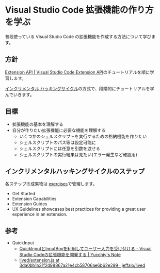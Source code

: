 # Visual Studio Code 拡張機能の作り方を学ぶ

普段使っている Visual Studio Code の拡張機能を作成する方法について学びます。

## 方針

[Extension API | Visual Studio Code Extension API](https://code.visualstudio.com/api)のチュートリアルを順に学習します。

[インクリメンタル ハッキングサイクル](https://github.com/kantas-spike/how-to-learn-hacking-japanese/blob/main/how-to-learn-hacking.md#%E3%82%A4%E3%83%B3%E3%82%AF%E3%83%AA%E3%83%A1%E3%83%B3%E3%82%BF%E3%83%AB-%E3%83%8F%E3%83%83%E3%82%AD%E3%83%B3%E3%82%B0%E3%82%B5%E3%82%A4%E3%82%AF%E3%83%AB)の方式で、段階的にチュートリアルを学んでいきます。

## 目標

- 拡張機能の基本を理解する
- 自分が作りたい拡張機能に必要な機能を理解する
  - いくつかのシェルスクリプトを実行するための格納機能を作りたい
  - シェルスクリプトのパス等は設定可能に
  - シェルスクリプトには任意を引数を渡せる
  - シェルスクリプトの実行結果は見たい(エラー発生など確認用)

## インクリメンタルハッキングサイクルのステップ

各ステップの成果物は [exercises](./exercises/)で管理します。

- Get Started
- Extension Capabilities
- Extension Guides
- UX Guidelines showcases best practices for providing a great user experience in an extension.

## 参考

- QuickInput
  - [QuickInputとInputBoxを利用してユーザー入力を受け付ける - Visual Studio Codeの拡張機能を開発する | Yucchiy's Note](https://blog.yucchiy.com/2021/05/vscode-quickinput-inputbox/)
  - [lived/extension.js at 3da0bb1a31f2d98867a21e4cb58706ae6b62e299 · jeffalo/lived](https://github.com/jeffalo/lived/blob/3da0bb1a31f2d98867a21e4cb58706ae6b62e299/extension.js#L54)